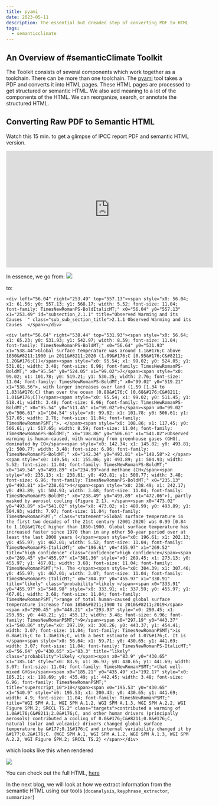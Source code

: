 ```yaml
---
title: pyami
date: 2023-05-11
description: The essential but dreaded step of converting PDF to HTML
tags:
  - semanticclimate
---
```

## An Overview of #semanticClimate Toolkit
The Toolkit consists of several components which work together as a toolchain. There can be more than one toolchain. The [pyami](https://github.com/petermr/pyami) tool takes a PDF and converts it into HTML pages. These HTML pages are processed to get structured or semantic HTML. We also add meaning to a lot of the components of the HTML. We can reorganize, search, or annotate the structured HTML.

## Converting Raw PDF to Semantic HTML
Watch this 15 min. to get a glimpse of IPCC report PDF and semantic HTML version. 
<iframe width="560" height="315" src="https://www.youtube.com/embed/5agFbOBJ_RI" title="YouTube video player" frameborder="0" allow="accelerometer; autoplay; clipboard-write; encrypted-media; gyroscope; picture-in-picture; web-share" allowfullscreen></iframe>

In essence, we go from: 
<img src="{{ '/static/img/syr_pdf_screenshot.png' | url }}">

to:
```
<div left="56.04" right="253.49" top="557.13"><span style="x0: 56.04; x1: 61.56; y0: 557.13; y1: 568.17; width: 5.52; font-size: 11.04; font-family: TimesNewRomanPS-BoldItalicMT;" x0="56.04" y0="557.13" x1="253.49" id="subsection_2.1.1" title="Observed Warming and its Causes  " class="sub_sub_section_title">2.1.1 Observed Warming and its Causes  </span></div>

<div left="56.64" right="538.44" top="531.93"><span style="x0: 56.64; x1: 65.23; y0: 531.93; y1: 542.97; width: 8.59; font-size: 11.04; font-family: TimesNewRomanPS-BoldMT;" x0="56.64" y0="531.93" x1="538.44">Global surface temperature was around 1.1&#176;C above 1850&#8211;1900 in 2011&#8211;2020 (1.09&#176;C [0.95&#176;C&#8211; 1.20&#176;C])</span><span style="x0: 95.54; x1: 99.02; y0: 524.05; y1: 531.01; width: 3.48; font-size: 6.96; font-family: TimesNewRomanPS-BoldMT;" x0="95.54" y0="524.05" x1="99.02">7</span><span style="x0: 99.02; x1: 101.78; y0: 519.21; y1: 530.25; width: 2.76; font-size: 11.04; font-family: TimesNewRomanPS-BoldMT;" x0="99.02" y0="519.21" x1="538.56">, with larger increases over land (1.59 [1.34 to 1.83]&#176;C) than over the ocean (0.88&#176;C [0.68&#176;C&#8211; 1.01&#176;C])</span><span style="x0: 95.54; x1: 99.02; y0: 511.45; y1: 518.41; width: 3.48; font-size: 6.96; font-family: TimesNewRomanPS-BoldMT;" x0="95.54" y0="511.45" x1="99.02">8</span><span x0="99.02" y0="506.61" x1="104.54" style="x0: 99.02; x1: 101.78; y0: 506.61; y1: 517.65; width: 2.76; font-size: 11.04; font-family: TimesNewRomanPSMT;">. </span><span style="x0: 108.86; x1: 117.45; y0: 506.61; y1: 517.65; width: 8.59; font-size: 11.04; font-family: TimesNewRomanPS-BoldMT;" x0="108.86" y0="506.61" x1="541.02">Observed warming is human-caused, with warming from greenhouse gases (GHG), dominated by CO</span><span style="x0: 142.34; x1: 145.82; y0: 493.81; y1: 500.77; width: 3.48; font-size: 6.96; font-family: TimesNewRomanPS-BoldMT;" x0="142.34" y0="493.81" x1="148.58">2 </span><span style="x0: 149.54; x1: 155.06; y0: 493.89; y1: 504.93; width: 5.52; font-size: 11.04; font-family: TimesNewRomanPS-BoldMT;" x0="149.54" y0="493.89" x1="234.99">and methane (CH</span><span style="x0: 235.13; x1: 238.61; y0: 493.81; y1: 500.77; width: 3.48; font-size: 6.96; font-family: TimesNewRomanPS-BoldMT;" x0="235.13" y0="493.81" x1="238.61">4</span><span style="x0: 238.49; x1: 242.17; y0: 493.89; y1: 504.93; width: 3.68; font-size: 11.04; font-family: TimesNewRomanPS-BoldMT;" x0="238.49" y0="493.89" x1="472.06">), partly masked by aerosol cooling (Figure 2.1). </span><span x0="473.02" y0="493.89" x1="541.02" style="x0: 473.02; x1: 480.99; y0: 493.89; y1: 504.93; width: 7.97; font-size: 11.04; font-family: TimesNewRomanPSMT;" class="statement">Global surface temperature in the first two decades of the 21st century (2001-2020) was 0.99 [0.84 to 1.10]&#176;C higher than 1850-1900. Global surface temperature has increased faster since 1970 than in any other 50-year period over at least the last 2000 years (</span><span style="x0: 196.61; x1: 202.13; y0: 455.97; y1: 467.01; width: 5.52; font-size: 11.04; font-family: TimesNewRomanPS-ItalicMT;" x0="196.61" y0="455.97" x1="269.52" title="high confidence" class="confidence">high confidence</span><span x0="269.45" y0="455.97" x1="301.36" style="x0: 269.45; x1: 273.13; y0: 455.97; y1: 467.01; width: 3.68; font-size: 11.04; font-family: TimesNewRomanPSMT;">). The </span><span style="x0: 304.39; x1: 307.46; y0: 455.97; y1: 467.01; width: 3.07; font-size: 11.04; font-family: TimesNewRomanPS-ItalicMT;" x0="304.39" y0="455.97" x1="330.91" title="likely" class="probability">likely </span><span x0="333.91" y0="455.97" x1="540.98" style="x0: 333.91; x1: 337.59; y0: 455.97; y1: 467.01; width: 3.68; font-size: 11.04; font-family: TimesNewRomanPSMT;">range of total human-caused global surface temperature increase from 1850&#8211;1900 to 2010&#8211;2019</span><span x0="290.45" y0="448.21" x1="293.93" style="x0: 290.45; x1: 293.93; y0: 448.21; y1: 455.17; width: 3.48; font-size: 6.96; font-family: TimesNewRomanPSMT;">9</span><span x0="297.19" y0="443.37" x1="540.86" style="x0: 297.19; x1: 300.26; y0: 443.37; y1: 454.41; width: 3.07; font-size: 11.04; font-family: TimesNewRomanPSMT;">is 0.8&#176;C to 1.3&#176;C, with a best estimate of 1.07&#176;C. It is </span><span style="x0: 56.64; x1: 59.71; y0: 430.65; y1: 441.69; width: 3.07; font-size: 11.04; font-family: TimesNewRomanPS-ItalicMT;" x0="56.64" y0="430.65" x1="83.3" title="likely" class="probability">likely </span><span x0="83.9" y0="430.65" x1="185.14" style="x0: 83.9; x1: 86.97; y0: 430.65; y1: 441.69; width: 3.07; font-size: 11.04; font-family: TimesNewRomanPSMT;">that well-mixed GHGs</span><span x0="185.21" y0="435.49" x1="192.17" style="x0: 185.21; x1: 188.69; y0: 435.49; y1: 442.45; width: 3.48; font-size: 6.96; font-family: TimesNewRomanPSMT;" title="superscript_10">10</span><span x0="195.53" y0="430.65" x1="540.9" style="x0: 195.53; x1: 200.43; y0: 430.65; y1: 441.69; width: 4.9; font-size: 11.04; font-family: TimesNewRomanPSMT;" title="WGI SPM A.1, WGI SPM A.1.2, WGI SPM A.1.3, WGI SPM A.2.2, WGI Figure SPM.2; SRCCL TS.2" class="targets">contributed a warming of 1.0&#176;C&#8211;2.0&#176;C, and other human drivers (principally aerosols) contributed a cooling of 0.0&#176;C&#8211;0.8&#176;C, natural (solar and volcanic) drivers changed global surface temperature by &#177;0.1&#176;C and internal variability changed it by &#177;0.2&#176;C. {WGI SPM A.1, WGI SPM A.1.2, WGI SPM A.1.3, WGI SPM A.2.2, WGI Figure SPM.2; SRCCL TS.2} </span></div>

```

which looks like this when rendered

<img src="{{ '/static/img/syr_html_screenshot_2.png' | url }}">

You can check out the full HTML, [here](https://github.com/petermr/semanticClimate/blob/main/ipcc/ar6/syr/lr/total_pages.annotated.html)

In the next blog, we will look at how we extract information from the semantic HTML using our tools (`docanalysis`, `keyphrase_extractor`, `summarizer`)

